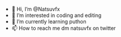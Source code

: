 - 👋 Hi, I’m @Natsuvfx
- 👀 I’m interested in coding and editing
- 🌱 I’m currently learning puthon
- 📫 How to reach me dm natsuvfx on twitter

<!---
Natsuvfx/Natsuvfx is a ✨ special ✨ repository because its `README.md` (this file) appears on your GitHub profile.
You can click the Preview link to take a look at your changes.
--->

